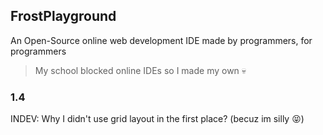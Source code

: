 ## FrostPlayground
An Open-Source online web development IDE made by programmers, for programmers
> My school blocked online IDEs so I made my own 💀
### 1.4
INDEV:
Why I didn't use grid layout in the first place? (becuz im silly 😝)
